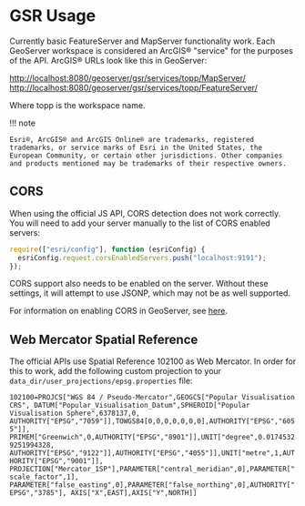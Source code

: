 # GSR Usage

Currently basic FeatureServer and MapServer functionality work. Each GeoServer workspace is considered an ArcGIS® "service" for the purposes of the API. ArcGIS® URLs look like this in GeoServer:

<http://localhost:8080/geoserver/gsr/services/topp/MapServer/> <http://localhost:8080/geoserver/gsr/services/topp/FeatureServer/>

Where topp is the workspace name.

!!! note

    Esri®, ArcGIS® and ArcGIS Online® are trademarks, registered trademarks, or service marks of Esri in the United States, the European Community, or certain other jurisdictions. Other companies and products mentioned may be trademarks of their respective owners.

## CORS

When using the official JS API, CORS detection does not work correctly. You will need to add your server manually to the list of CORS enabled servers:

``` javascript
require(["esri/config"], function (esriConfig) {
  esriConfig.request.corsEnabledServers.push("localhost:9191");
});
```

CORS support also needs to be enabled on the server. Without these settings, it will attempt to use JSONP, which may not be as well supported.

For information on enabling CORS in GeoServer, see [here](http://suite.opengeo.org/docs/latest/sysadmin/cors/index.html).

## Web Mercator Spatial Reference

The official APIs use Spatial Reference 102100 as Web Mercator. In order for this to work, add the following custom projection to your ``data_dir/user_projections/epsg.properties`` file:

`102100=PROJCS["WGS 84 / Pseudo-Mercator",GEOGCS["Popular Visualisation CRS", DATUM["Popular_Visualisation_Datum",SPHEROID["Popular Visualisation Sphere",6378137,0, AUTHORITY["EPSG","7059"]],TOWGS84[0,0,0,0,0,0,0],AUTHORITY["EPSG","6055"]], PRIMEM["Greenwich",0,AUTHORITY["EPSG","8901"]],UNIT["degree",0.01745329251994328, AUTHORITY["EPSG","9122"]],AUTHORITY["EPSG","4055"]],UNIT["metre",1,AUTHORITY["EPSG","9001"]], PROJECTION["Mercator_1SP"],PARAMETER["central_meridian",0],PARAMETER["scale_factor",1], PARAMETER["false_easting",0],PARAMETER["false_northing",0],AUTHORITY["EPSG","3785"], AXIS["X",EAST],AXIS["Y",NORTH]]`
